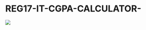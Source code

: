 # REG17-IT-CGPA-CALCULATOR-
<img src="https://github.com/gowtham758550/REG17-IT-CGPA-CALCULATOR-/blob/master/Demo/Screenshot_20200817-090044.png">
